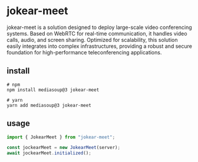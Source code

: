 # jokear-meet

jokear-meet is a solution designed to deploy large-scale video conferencing systems. Based on WebRTC for real-time communication, it handles video calls, audio, and screen sharing. Optimized for scalability, this solution easily integrates into complex infrastructures, providing a robust and secure foundation for high-performance teleconferencing applications.

## install

```shell
# npm
npm install mediasoup@3 jokear-meet

# yarn
yarn add mediasoup@3 jokear-meet
```

## usage

```javascript
import { JokearMeet } from "jokear-meet";

const jockearMeet = new JokearMeet(server);
await jockearMeet.initialized();
```
